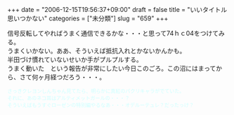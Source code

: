 +++
date = "2006-12-15T19:56:37+09:00"
draft = false
title = "いいタイトル思いつかない"
categories = ["未分類"]
slug = "659"
+++

<p>信号反転してやればうまく通信できるかな・・・と思って74ｈｃ04をつけてみる。<br />うまくいかない。ああ、そういえば抵抗入れとかないかんかも。<br />半田づけ慣れていないせいか手がプルプルする。<br />うまく動いた　という報告が非常にしたい今日このごろ。この沼にはまってから、さて何ヶ月経つだろう・・・。</p>

<p><span style="color: #ccffff;font-size: 0.8em;">さっきクレヨンしんちゃん見てたら、明らかに真紅のパクリキャラがでていた。<br />それに、あのネコ耳はアルティメットガールの・・・？<br />そういえばもうすぐローゼンの特別編やるなあ・・・オデルーテュレ？だったっけ？</span></p>

